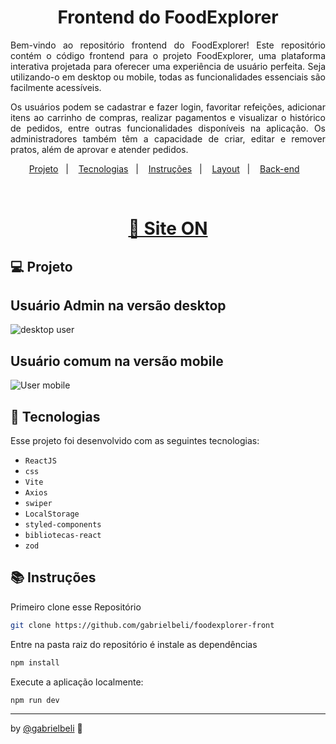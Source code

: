 <h1 align="center">Frontend do FoodExplorer</h1>

<p align="justify">
Bem-vindo ao repositório frontend do FoodExplorer! Este repositório contém o código frontend para o projeto FoodExplorer, uma plataforma interativa projetada para oferecer uma experiência de usuário perfeita. Seja utilizando-o em desktop ou mobile, todas as funcionalidades essenciais são facilmente acessíveis.
</p>
<p align="justify">
Os usuários podem se cadastrar e fazer login, favoritar refeições, adicionar itens ao carrinho de compras, realizar pagamentos e visualizar o histórico de pedidos, entre outras funcionalidades disponíveis na aplicação. Os administradores também têm a capacidade de criar, editar e remover pratos, além de aprovar e atender pedidos.
</p>

<p align="center">
  <a href="#-projeto">Projeto</a>&nbsp;&nbsp;&nbsp;|&nbsp;&nbsp;&nbsp;
  <a href="#-tecnologias">Tecnologias</a>&nbsp;&nbsp;&nbsp;|&nbsp;&nbsp;&nbsp;
  <a href="#-instruções">Instruções</a>&nbsp;&nbsp;&nbsp;|&nbsp;&nbsp;&nbsp;
  <a href="#-layout">Layout</a>&nbsp;&nbsp;&nbsp;|&nbsp;&nbsp;&nbsp;
  <a href="https://github.com/gabrielbeli/foodexplorer-backend">Back-end</a>&nbsp;&nbsp;&nbsp;
</p>

<br>

<div align="center">

  <h1><a href="https://eatfoodexplorer.netlify.app/">🥗 Site ON</a></h1>

</div>

## 💻 Projeto

## Usuário Admin na versão desktop
![desktop user](https://github.com/gabrielbeli/foodexplorer-front/assets/145936985/4a3d4ae4-8f10-4b60-9acc-647821505f1b)

## Usuário comum na versão mobile
![User mobile](https://github.com/gabrielbeli/foodexplorer-front/assets/145936985/8cccaf18-f40d-412c-9b7c-731e3f1678b5)


## 🤖 Tecnologias

Esse projeto foi desenvolvido com as seguintes tecnologias:

- `ReactJS`
- `css`
- `Vite`
- `Axios`
- `swiper`
- `LocalStorage`
- `styled-components`
- `bibliotecas-react`
- `zod`

## 📚 Instruções

Primeiro clone esse Repositório

```bash
git clone https://github.com/gabrielbeli/foodexplorer-front
```

Entre na pasta raiz do repositório é instale as dependências

```bash
npm install
```

Execute a aplicação localmente:

```bash
npm run dev
```

---
by [@gabrielbeli](https://www.linkedin.com/in/gabrielbeli) 🚀
